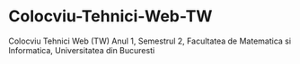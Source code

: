 # Colocviu-Tehnici-Web-TW
Colocviu Tehnici Web (TW) Anul 1, Semestrul 2, Facultatea de Matematica si Informatica, Universitatea din Bucuresti
